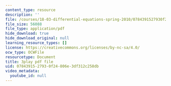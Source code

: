 ```yaml
---
content_type: resource
description: ''
file: /courses/18-03-differential-equations-spring-2010/0784391527930f24806e3df312c258db_EWWw0jryj1A.pdf
file_size: 56088
file_type: application/pdf
hide_download: true
hide_download_original: null
learning_resource_types: []
license: https://creativecommons.org/licenses/by-nc-sa/4.0/
ocw_type: OCWFile
resourcetype: Document
title: 3play pdf file
uid: 07843915-2793-0f24-806e-3df312c258db
video_metadata:
  youtube_id: null
---
```

